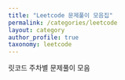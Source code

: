 ```yaml
---
title: "Leetcode 문제풀이 모음집"
permalink: /categories/leetcode
layout: category
author_profile: true
taxonomy: leetcode
---
```


릿코드 주차별 문제풀이 모음